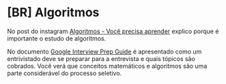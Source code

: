 # [BR] Algoritmos

No post do instagram [Algoritmos - Você precisa aprender](https://www.instagram.com/p/DDM5cuFuCYe/?img_index=1) explico porque é importante o estudo de algoritmos.

No documento [Google Interview Prep Guide](/algorithms/1-algorithms/[Google%20Interview%20Prep%20Guide]%20SWE%20-%20UGrad.pdf) é apresentado como um entrivistado deve se preparar para a entrevista e quais tópicos são cobrados. Você verá que conceitos matemáticos e algoritmos são uma parte considerável do processo seletivo.

